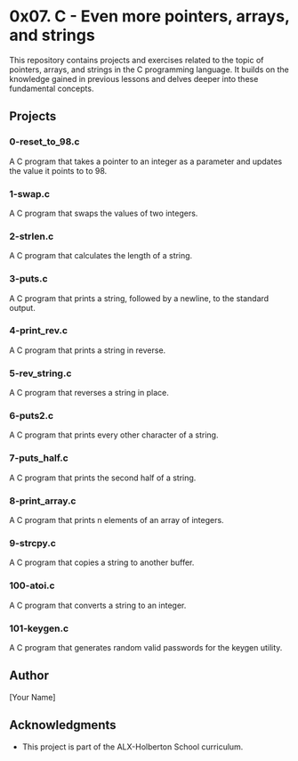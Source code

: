 # 0x07. C - Even more pointers, arrays, and strings

This repository contains projects and exercises related to the topic of pointers, arrays, and strings in the C programming language. It builds on the knowledge gained in previous lessons and delves deeper into these fundamental concepts.

## Projects

### 0-reset_to_98.c
A C program that takes a pointer to an integer as a parameter and updates the value it points to to 98.

### 1-swap.c
A C program that swaps the values of two integers.

### 2-strlen.c
A C program that calculates the length of a string.

### 3-puts.c
A C program that prints a string, followed by a newline, to the standard output.

### 4-print_rev.c
A C program that prints a string in reverse.

### 5-rev_string.c
A C program that reverses a string in place.

### 6-puts2.c
A C program that prints every other character of a string.

### 7-puts_half.c
A C program that prints the second half of a string.

### 8-print_array.c
A C program that prints n elements of an array of integers.

### 9-strcpy.c
A C program that copies a string to another buffer.

### 100-atoi.c
A C program that converts a string to an integer.

### 101-keygen.c
A C program that generates random valid passwords for the keygen utility.

## Author

[Your Name]

## Acknowledgments

- This project is part of the ALX-Holberton School curriculum.

